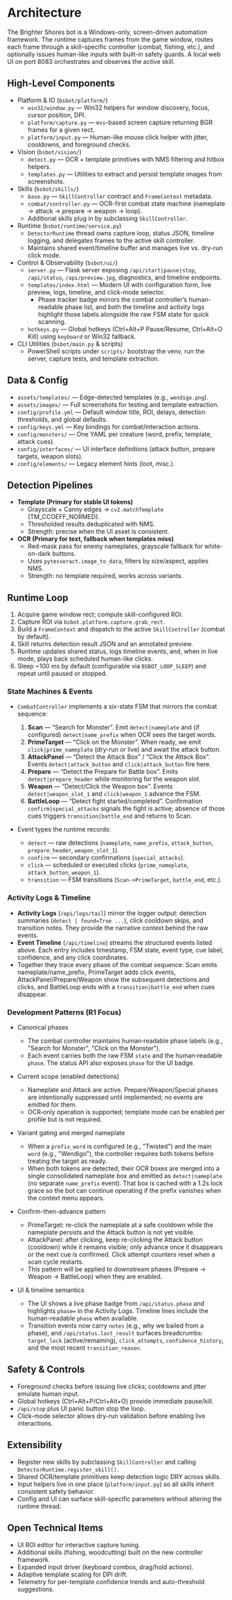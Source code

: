 # Architecture

The Brighter Shores bot is a Windows-only, screen-driven automation framework. The runtime captures frames from the game window, routes each frame through a skill-specific controller (combat, fishing, etc.), and optionally issues human-like inputs with built-in safety guards. A local web UI on port 8083 orchestrates and observes the active skill.

## High-Level Components

- Platform & IO (`bsbot/platform/`)
  - `win32/window.py` — Win32 helpers for window discovery, focus, cursor position, DPI.
  - `platform/capture.py` — `mss`-based screen capture returning BGR frames for a given rect.
  - `platform/input.py` — Human-like mouse click helper with jitter, cooldowns, and foreground checks.
- Vision (`bsbot/vision/`)
  - `detect.py` — OCR + template primitives with NMS filtering and hitbox helpers.
  - `templates.py` — Utilities to extract and persist template images from screenshots.
- Skills (`bsbot/skills/`)
  - `base.py` — `SkillController` contract and `FrameContext` metadata.
  - `combat/controller.py` — OCR-first combat state machine (nameplate → attack → prepare → weapon → loop).
  - Additional skills plug in by subclassing `SkillController`.
- Runtime (`bsbot/runtime/service.py`)
  - `DetectorRuntime` thread owns capture loop, status JSON, timeline logging, and delegates frames to the active skill controller.
  - Maintains shared event/timeline buffer and manages live vs. dry-run click mode.
- Control & Observability (`bsbot/ui/`)
  - `server.py` — Flask server exposing `/api/start|pause|stop`, `/api/status`, `/api/preview.jpg`, diagnostics, and timeline endpoints.
  - `templates/index.html` — Modern UI with configuration form, live preview, logs, timeline, and click-mode selector.
    - Phase tracker badge mirrors the combat controller’s human-readable phase list, and both the timeline and activity logs highlight those labels alongside the raw FSM state for quick scanning.
  - `hotkeys.py` — Global hotkeys (Ctrl+Alt+P Pause/Resume, Ctrl+Alt+O Kill) using `keyboard` or Win32 fallback.
- CLI Utilities (`bsbot/main.py` & scripts)
  - PowerShell scripts under `scripts/` bootstrap the venv, run the server, capture tests, and template extraction.

## Data & Config

- `assets/templates/` — Edge-detected templates (e.g., `wendigo.png`).
- `assets/images/` — Full screenshots for testing and template extraction.
- `config/profile.yml` — Default window title, ROI, delays, detection thresholds, and global defaults.
- `config/keys.yml` — Key bindings for combat/interaction actions.
- `config/monsters/` — One YAML per creature (word, prefix, template, attack cues).
- `config/interfaces/` — UI interface definitions (attack button, prepare targets, weapon slots).
- `config/elements/` — Legacy element hints (loot, misc.).

## Detection Pipelines

- **Template (Primary for stable UI tokens)**
  - Grayscale + Canny edges → `cv2.matchTemplate` (TM_CCOEFF_NORMED).
  - Thresholded results deduplicated with NMS.
  - Strength: precise when the UI asset is consistent.
- **OCR (Primary for text, fallback when templates miss)**
  - Red-mask pass for enemy nameplates, grayscale fallback for white-on-dark buttons.
  - Uses `pytesseract.image_to_data`, filters by size/aspect, applies NMS.
  - Strength: no template required, works across variants.

## Runtime Loop

1. Acquire game window rect; compute skill-configured ROI.
2. Capture ROI via `bsbot.platform.capture.grab_rect`.
3. Build a `FrameContext` and dispatch to the active `SkillController` (combat by default).
4. Skill returns detection result JSON and an annotated preview.
5. Runtime updates shared status, logs timeline events, and, when in live mode, plays back scheduled human-like clicks.
6. Sleep ~100 ms by default (configurable via `BSBOT_LOOP_SLEEP`) and repeat until paused or stopped.

### State Machines & Events

- `CombatController` implements a six-state FSM that mirrors the combat sequence:
  1. **Scan** — “Search for Monster”. Emit `detect|nameplate` and (if configured) `detect|name_prefix` when OCR sees the target words.
  2. **PrimeTarget** — “Click on the Monster”. When ready, we emit `click|prime_nameplate` (dry-run or live) and await the attack button.
  3. **AttackPanel** — “Detect the Attack Box” / “Click the Attack Box”. Events `detect|attack_button` and `click|attack_button` fire here.
  4. **Prepare** — “Detect the Prepare for Battle box”. Emits `detect|prepare_header` while monitoring for the weapon slot.
  5. **Weapon** — “Detect/Click the Weapon box”. Events `detect|weapon_slot_1` and `click|weapon_1` advance the FSM.
  6. **BattleLoop** — “Detect fight started/completed”. Confirmation `confirm|special_attacks` signals the fight is active; absence of those cues triggers `transition|battle_end` and returns to Scan.

- Event types the runtime records:
  - `detect` — raw detections (`nameplate`, `name_prefix`, `attack_button`, `prepare_header`, `weapon_slot_1`).
  - `confirm` — secondary confirmations (`special_attacks`).
  - `click` — scheduled or executed clicks (`prime_nameplate`, `attack_button`, `weapon_1`).
  - `transition` — FSM transitions (`Scan->PrimeTarget`, `battle_end`, etc.).

### Activity Logs & Timeline

- **Activity Logs** (`/api/logs/tail`) mirror the logger output: detection summaries (`detect | found=True ...`), click cooldown skips, and transition notes. They provide the narrative context behind the raw events.
- **Event Timeline** (`/api/timeline`) streams the structured events listed above. Each entry includes timestamp, FSM state, event type, cue label, confidence, and any click coordinates.
- Together they trace every phase of the combat sequence: Scan emits nameplate/name_prefix, PrimeTarget adds click events, AttackPanel/Prepare/Weapon show the subsequent detections and clicks, and BattleLoop ends with a `transition|battle_end` when cues disappear.

### Development Patterns (R1 Focus)

- Canonical phases
  - The combat controller maintains human‑readable phase labels (e.g., "Search for Monster", "Click on the Monster").
  - Each event carries both the raw FSM `state` and the human‑readable `phase`. The status API also exposes `phase` for the UI badge.

- Current scope (enabled detections)
  - Nameplate and Attack are active. Prepare/Weapon/Special phases are intentionally suppressed until implemented; no events are emitted for them.
  - OCR‑only operation is supported; template mode can be enabled per profile but is not required.

- Variant gating and merged nameplate
  - When a `prefix_word` is configured (e.g., "Twisted") and the main `word` (e.g., "Wendigo"), the controller requires both tokens before treating the target as ready.
  - When both tokens are detected, their OCR boxes are merged into a single consolidated nameplate box and emitted as `detect|nameplate` (no separate `name_prefix` event). That box is cached with a 1.2s lock grace so the bot can continue operating if the prefix vanishes when the context menu appears.

- Confirm-then-advance pattern
  - PrimeTarget: re-click the nameplate at a safe cooldown while the nameplate persists and the Attack button is not yet visible.
  - AttackPanel: after clicking, keep re-clicking the Attack button (cooldown) while it remains visible; only advance once it disappears or the next cue is confirmed. Click attempt counters reset when a scan cycle restarts.
  - This pattern will be applied to downstream phases (Prepare → Weapon → BattleLoop) when they are enabled.

- UI & timeline semantics
  - The UI shows a live phase badge from `/api/status.phase` and highlights `phase=` in the Activity Logs. Timeline lines include the human-readable `phase` when available.
  - Transition events now carry `notes` (e.g., why we bailed from a phase), and `/api/status.last_result` surfaces breadcrumbs: `target_lock` (active/remaining), `click_attempts`, `confidence_history`, and the most recent `transition_reason`.

## Safety & Controls

- Foreground checks before issuing live clicks; cooldowns and jitter emulate human input.
- Global hotkeys (Ctrl+Alt+P/Ctrl+Alt+O) provide immediate pause/kill.
- `/api/stop` plus UI panic button stop the loop.
- Click-mode selector allows dry-run validation before enabling live interactions.

## Extensibility

- Register new skills by subclassing `SkillController` and calling `DetectorRuntime.register_skill()`.
- Shared OCR/template primitives keep detection logic DRY across skills.
- Input helpers live in one place (`platform/input.py`) so all skills inherit consistent safety behavior.
- Config and UI can surface skill-specific parameters without altering the runtime thread.

## Open Technical Items

- UI ROI editor for interactive capture tuning.
- Additional skills (fishing, woodcutting) built on the new controller framework.
- Expanded input driver (keyboard combos, drag/hold actions).
- Adaptive template scaling for DPI drift.
- Telemetry for per-template confidence trends and auto-threshold suggestions.
